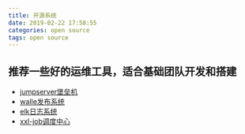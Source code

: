 ```yaml
---
title: 开源系统
date: 2019-02-22 17:58:55
categories: open source
tags: open source
---
```


## 推荐一些好的运维工具，适合基础团队开发和搭建

* [jumpserver堡垒机](https://github.com/jumpserver/jumpserver)
* [walle发布系统](https://walle-web.io/)
* [elk日志系统](https://www.elastic.co/elk-stack)
* [xxl-job调度中心](http://www.xuxueli.com/xxl-job/#/?id=%E3%80%8A%E5%88%86%E5%B8%83%E5%BC%8F%E4%BB%BB%E5%8A%A1%E8%B0%83%E5%BA%A6%E5%B9%B3%E5%8F%B0xxl-job%E3%80%8B)
